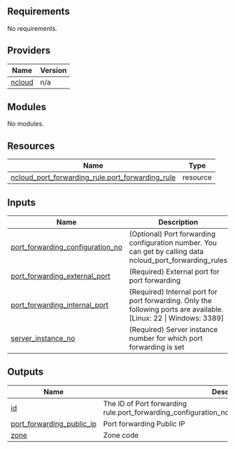 <!-- BEGIN_TF_DOCS -->
## Requirements

No requirements.

## Providers

| Name | Version |
|------|---------|
| <a name="provider_ncloud"></a> [ncloud](#provider\_ncloud) | n/a |

## Modules

No modules.

## Resources

| Name | Type |
|------|------|
| [ncloud_port_forwarding_rule.port_forwarding_rule](https://registry.terraform.io/providers/hashicorp/ncloud/latest/docs/resources/port_forwarding_rule) | resource |

## Inputs

| Name | Description | Type | Default | Required |
|------|-------------|------|---------|:--------:|
| <a name="input_port_forwarding_configuration_no"></a> [port\_forwarding\_configuration\_no](#input\_port\_forwarding\_configuration\_no) | (Optional) Port forwarding configuration number. You can get by calling data ncloud\_port\_forwarding\_rules | `string` | `null` | no |
| <a name="input_port_forwarding_external_port"></a> [port\_forwarding\_external\_port](#input\_port\_forwarding\_external\_port) | (Required) External port for port forwarding | `string` | n/a | yes |
| <a name="input_port_forwarding_internal_port"></a> [port\_forwarding\_internal\_port](#input\_port\_forwarding\_internal\_port) | (Required) Internal port for port forwarding. Only the following ports are available. [Linux: 22 \| Windows: 3389] | `number` | n/a | yes |
| <a name="input_server_instance_no"></a> [server\_instance\_no](#input\_server\_instance\_no) | (Required) Server instance number for which port forwarding is set | `string` | n/a | yes |

## Outputs

| Name | Description |
|------|-------------|
| <a name="output_id"></a> [id](#output\_id) | The ID of Port forwarding rule.port\_forwarding\_configuration\_no:zone\_no:port\_forwarding\_external\_port |
| <a name="output_port_forwarding_public_ip"></a> [port\_forwarding\_public\_ip](#output\_port\_forwarding\_public\_ip) | Port forwarding Public IP |
| <a name="output_zone"></a> [zone](#output\_zone) | Zone code |
<!-- END_TF_DOCS -->